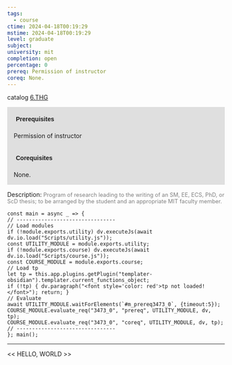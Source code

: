 ```yaml
---
tags:
  - course
ctime: 2024-04-18T00:19:29
mstime: 2024-04-18T00:19:29
level: graduate
subject: 
university: mit
completion: open
percentage: 0
prereq: Permission of instructor
coreq: None.
---
```


catalog [6.THG](http://student.mit.edu/catalog/m6e.html#6.THG)

<span style="display: block; padding: 15px; background-color: rgb(100, 100, 100, 0.2);"><font id="m_prereq3473_0" style="display: block; font-family: Arial, sans-serif; font-weight: bold; padding: 5px">Prerequisites</font><br><span id="prereq3473_0">Permission of instructor</span></span>
<span style="display: block; padding: 15px; background-color: rgb(100, 100, 100, 0.2);"><font id="m_coreq3473_0" style="display: block; font-family: Arial, sans-serif; font-weight: bold; padding: 5px">Corequisites</font><br><span id="coreq3473_0">None.</span></span>

<font style="">Description:</font>
<font style="color: grey; font-size: 0.8rem;">Program of research leading to the writing of an  SM, EE, ECS, PhD, or ScD thesis; to be arranged by the student and an appropriate MIT faculty member.</font>

```dataviewjs
const main = async _ => {
// --------------------------------
// Load modules
if (!module.exports.utility) dv.executeJs(await dv.io.load("Scripts/utility.js"));
const UTILITY_MODULE = module.exports.utility;
if (!module.exports.course) dv.executeJs(await dv.io.load("Scripts/course.js"));
const COURSE_MODULE = module.exports.course;
// Load tp
let tp = this.app.plugins.getPlugin("templater-obsidian").templater.current_functions_object;
if (!tp) { dv.paragraph("<font style='color: red'>tp not loaded!</font>"); return; }
// Evaluate
await UTILITY_MODULE.waitForElements(`#m_prereq3473_0`, {timeout:5});
COURSE_MODULE.evaluate_req("3473_0", "prereq", UTILITY_MODULE, dv, tp);
COURSE_MODULE.evaluate_req("3473_0", "coreq", UTILITY_MODULE, dv, tp);
// --------------------------------
}; main();
```

---

<< HELLO, WORLD >>
